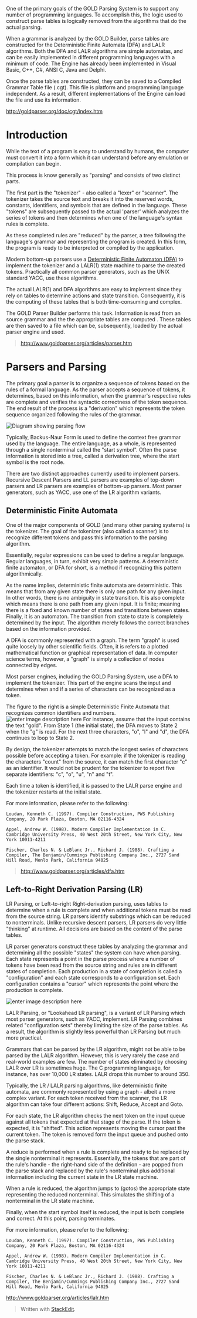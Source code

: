 
  

One of the primary goals of the GOLD Parsing System is to support any number of programming languages. To accomplish this, the logic used to construct parse tables is logically removed from the algorithms that do the actual parsing.

  

When a grammar is analyzed by the GOLD Builder, parse tables are constructed for the Deterministic Finite Automata (DFA) and LALR algorithms. Both the DFA and LALR algorithms are simple automatas, and can be easily implemented in different programming languages with a minimum of code. The Engine has already been implemented in Visual Basic, C++, C#, ANSI C, Java and Delphi.

  

Once the parse tables are constructed, they can be saved to a Compiled Grammar Table file (.cgt). This file is platform and programming language independent. As a result, different implementations of the Engine can load the file and use its information.

http://goldparser.org/doc/cgt/index.htm

  

# Introduction

While the text of a program is easy to understand by humans, the computer must convert it into a form which it can understand before any emulation or compilation can begin.

  

This process is know generally as "parsing" and consists of two distinct parts.

  

The first part is the "tokenizer" - also called a "lexer" or "scanner". The tokenizer takes the source text and breaks it into the reserved words, constants, identifiers, and symbols that are defined in the language. These "tokens" are subsequently passed to the actual 'parser' which analyzes the series of tokens and then determines when one of the language's syntax rules is complete.

  

As these completed rules are "reduced" by the parser, a tree following the language's grammar and representing the program is created. In this form, the program is ready to be interpreted or compiled by the application.

  

Modern bottom-up parsers use a [Deterministic Finite Automaton (DFA)](https://en.wikipedia.org/wiki/Deterministic_finite_automaton) to implement the tokenizer and a LALR(1) state machine to parse the created tokens. Practically all common parser generators, such as the UNIX standard YACC, use these algorithms.

  

The actual LALR(1) and DFA algorithms are easy to implement since they rely on tables to determine actions and state transition. Consequently, it is the computing of these tables that is both time-consuming and complex.

  

The GOLD Parser Builder performs this task. Information is read from an source grammar and the the appropriate tables are computed . These tables are then saved to a file which can be, subsequently, loaded by the actual parser engine and used.

  

> http://www.goldparser.org/articles/parser.htm

  

# Parsers and Parsing

The primary goal a parser is to organize a sequence of tokens based on the rules of a formal language. As the parser accepts a sequence of tokens, it determines, based on this information, when the grammar's respective rules are complete and verifies the syntactic correctness of the token sequence. The end result of the process is a "derivation" which represents the token sequence organized following the rules of the grammar.

![Diagram showing parsing flow](http://www.goldparser.org/images/parser.gif)
  

Typically, Backus-Naur Form is used to define the context free grammar used by the language. The entire language, as a whole, is represented through a single nonterminal called the "start symbol". Often the parse information is stored into a tree, called a derivation tree, where the start symbol is the root node.

  

There are two distinct approaches currently used to implement parsers. Recursive Descent Parsers and LL parsers are examples of top-down parsers and LR parsers are examples of bottom-up parsers. Most parser generators, such as YACC, use one of the LR algorithm variants.

  

## Deterministic Finite Automata

One of the major components of GOLD (and many other parsing systems) is the tokenizer. The goal of the tokenizer (also called a scanner) is to recognize different tokens and pass this information to the parsing algorithm.

  

Essentially, regular expressions can be used to define a regular language. Regular languages, in turn, exhibit very simple patterns. A deterministic finite automaton, or DFA for short, is a method if recognizing this pattern algorithmically.

  

As the name implies, deterministic finite automata are deterministic. This means that from any given state there is only one path for any given input. In other words, there is no ambiguity in state transition. It is also complete which means there is one path from any given input. It is finite; meaning there is a fixed and known number of states and transitions between states. Finally, it is an automaton. The transition from state to state is completely determined by the input. The algorithm merely follows the correct branches based on the information provided.

  

A DFA is commonly represented with a graph. The term "graph" is used quite loosely by other scientific fields. Often, it is refers to a plotted mathematical function or graphical representation of data. In computer science terms, however, a "graph" is simply a collection of nodes connected by edges.

  
Most parser engines, including the GOLD Parsing System, use a DFA to implement the tokenizer. This part of the engine scans the input and determines when and if a series of characters can be recognized as a token.

  
The figure to the right is a simple Deterministic Finite Automata that recognizes common identifiers and numbers.![enter image description here](http://www.goldparser.org/images/diagram-dfa.gif) For instance, assume that the input contains the text "gold". From State 1 (the initial state), the DFA moves to State 2 when the "g" is read. For the next three characters, "o", "l" and "d", the DFA continues to loop to State 2.


By design, the tokenizer attempts to match the longest series of characters possible before accepting a token. For example: if the tokenizer is reading the characters "count" from the source, it can match the first character "c" as an identifier. It would not be prudent for the tokenizer to report five separate identifiers: "c", "o", "u", "n" and "t".

Each time a token is identified, it is passed to the LALR parse engine and the tokenizer restarts at the initial state.

For more information, please refer to the following:

  

    Loudan, Kenneth C. (1997). Compiler Construction, PWS Publishing Company, 20 Park Plaza, Boston, MA 02116-4324
    
    Appel, Andrew W. (1998). Modern Compiler Implementation in C. Cambridge University Press, 40 West 20th Street, New York City, New York 10011-4211
    
    Fischer, Charles N. & LeBlanc Jr., Richard J. (1988). Crafting a Compiler, The Benjamin/Cummings Publishing Company Inc., 2727 Sand Hill Road, Menlo Park, California 94025


> http://www.goldparser.org/articles/dfa.htm

  

## Left-to-Right Derivation Parsing (LR)

LR Parsing, or Left-to-right Right-derivation parsing, uses tables to determine when a rule is complete and when additional tokens must be read from the source string. LR parsers identify substrings which can be reduced to nonterminals. Unlike recursive descent parsers, LR parsers do very little "thinking" at runtime. All decisions are based on the content of the parse tables.

LR parser generators construct these tables by analyzing the grammar and determining all the possible "states" the system can have when parsing. Each state represents a point in the parse process where a number of tokens have been read from the source string and rules are in different states of completion. Each production in a state of completion is called a "configuration" and each state corresponds to a configuration set. Each configuration contains a "cursor" which represents the point where the production is complete.

  ![enter image description here](http://www.goldparser.org/images/diagram-lalr-state.gif)

LALR Parsing, or "Lookahead LR parsing", is a variant of LR Parsing which most parser generators, such as YACC, implement. LR Parsing combines related "configuration sets" thereby limiting the size of the parse tables. As a result, the algorithm is slightly less powerful than LR Parsing but much more practical.

Grammars that can be parsed by the LR algorithm, might not be able to be parsed by the LALR algorithm. However, this is very rarely the case and real-world examples are few. The number of states eliminated by choosing LALR over LR is sometimes huge. The C programming language, for instance, has over 10,000 LR states. LALR drops this number to around 350.

Typically, the LR / LALR parsing algorithms, like deterministic finite automata, are commonly represented by using a graph - albeit a more complex variant. For each token received from the scanner, the LR algorithm can take four different actions: Shift, Reduce, Accept and Goto.

For each state, the LR algorithm checks the next token on the input queue against all tokens that expected at that stage of the parse. If the token is expected, it is "shifted". This action represents moving the cursor past the current token. The token is removed form the input queue and pushed onto the parse stack.

A reduce is performed when a rule is complete and ready to be replaced by the single nonterminal it represents. Essentially, the tokens that are part of the rule's handle - the right-hand side of the definition - are popped from the parse stack and replaced by the rule's nonterminal plus additional information including the current state in the LR state machine.

When a rule is reduced, the algorithm jumps to (gotos) the appropriate state representing the reduced nonterminal. This simulates the shifting of a nonterminal in the LR state machine.

Finally, when the start symbol itself is reduced, the input is both complete and correct. At this point, parsing terminates.

For more information, please refer to the following:

    Loudan, Kenneth C. (1997). Compiler Construction, PWS Publishing Company, 20 Park Plaza, Boston, MA 02116-4324
    
    Appel, Andrew W. (1998). Modern Compiler Implementation in C. Cambridge University Press, 40 West 20th Street, New York City, New York 10011-4211
    
    Fischer, Charles N. & LeBlanc Jr., Richard J. (1988). Crafting a Compiler, The Benjamin/Cummings Publishing Company Inc., 2727 Sand Hill Road, Menlo Park, California 94025

http://www.goldparser.org/articles/lalr.htm






> Written with [StackEdit](https://stackedit.io/).




